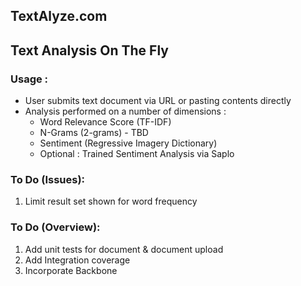 ## TextAlyze.com
## Text Analysis On The Fly

### Usage :

* User submits text document via URL or pasting contents directly
* Analysis performed on a number of dimensions :
  * Word Relevance Score (TF-IDF)
  * N-Grams (2-grams) - TBD
  * Sentiment (Regressive Imagery Dictionary)
  * Optional : Trained Sentiment Analysis via Saplo

### To Do (Issues):

1. Limit result set shown for word frequency 

### To Do (Overview):

1. Add unit tests for document & document upload
2. Add Integration coverage
3. Incorporate Backbone

